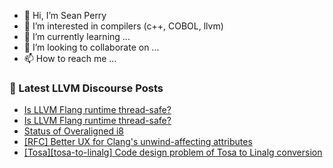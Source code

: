 - 👋 Hi, I’m Sean Perry
- 👀 I’m interested in compilers (c++, COBOL, llvm)
- 🌱 I’m currently learning ...
- 💞️ I’m looking to collaborate on ...
- 📫 How to reach me ...

<!---
s66perry/s66perry is a ✨ special ✨ repository because its `README.md` (this file) appears on your GitHub profile.
You can click the Preview link to take a look at your changes.
--->
### 📕 Latest LLVM Discourse Posts

<!-- DISCOURSE-LLVM:START -->
- [Is LLVM Flang runtime thread-safe?](https://discourse.llvm.org/t/is-llvm-flang-runtime-thread-safe/66879#post_5)
- [Is LLVM Flang runtime thread-safe?](https://discourse.llvm.org/t/is-llvm-flang-runtime-thread-safe/66879#post_4)
- [Status of Overaligned i8](https://discourse.llvm.org/t/status-of-overaligned-i8/66913#post_3)
- [[RFC] Better UX for Clang&#39;s unwind-affecting attributes](https://discourse.llvm.org/t/rfc-better-ux-for-clangs-unwind-affecting-attributes/66890#post_8)
- [[Tosa][tosa-to-linalg] Code design problem of Tosa to Linalg conversion](https://discourse.llvm.org/t/tosa-tosa-to-linalg-code-design-problem-of-tosa-to-linalg-conversion/66818#post_7)
<!-- DISCOURSE-LLVM:END -->
